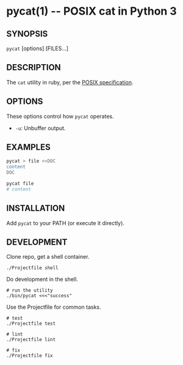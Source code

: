 pycat(1) -- POSIX cat in Python 3
================================================================

## SYNOPSIS

`pycat` [options] [FILES...]

## DESCRIPTION

The `cat` utility in ruby, per the [POSIX specification](http://pubs.opengroup.org/onlinepubs/000095399/utilities/cat.html).

## OPTIONS

These options control how `pycat` operates.

* `-u`:
  Unbuffer output.

## EXAMPLES

```bash
pycat > file <<DOC
content
DOC

pycat file
# content
```

## INSTALLATION

Add `pycat` to your PATH (or execute it directly).

## DEVELOPMENT

Clone repo, get a shell container.

```shell
./Projectfile shell
```

Do development in the shell.

```shell
# run the utility
./bin/pycat <<<"success"
```

Use the Projectfile for common tasks.

```shell
# test
./Projectfile test

# lint
./Projectfile lint

# fix
./Projectfile fix
```
